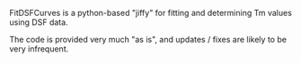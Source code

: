 FitDSFCurves is a python-based "jiffy" for fitting and determining Tm values using DSF data.

The code is provided very much "as is", and updates / fixes are likely to be very infrequent.
